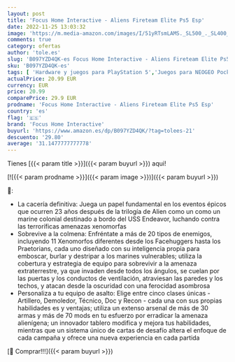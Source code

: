 ```yaml
---
layout: post
title: 'Focus Home Interactive - Aliens Fireteam Elite Ps5 Esp'
date: 2022-11-25 13:03:32
image: 'https://m.media-amazon.com/images/I/51yRTsmLAMS._SL500_._SL400_.jpg'
comments: true
category: ofertas
author: 'tole.es'
slug: 'B097YZD4QK-es Focus Home Interactive - Aliens Fireteam Elite Ps5 Esp'
sku: 'B097YZD4QK-es'
tags: [ 'Hardware y juegos para PlayStation 5','Juegos para NEOGEO Pocket','Juegos para PlayStation 5','NEOGEO Pocket: Juegos, consolas y accesorios','Sistemas de juego heredados portátiles','Sistemas heredados','Videojuegos','focus home interactive','ps5','🇪🇸', ]
actualPrice: 20.99 EUR
currency: EUR
price: 20.99
comparePrice: 29.9 EUR
prodname: 'Focus Home Interactive - Aliens Fireteam Elite Ps5 Esp'
country: 'es'
flag: '🇪🇸'
brand: 'Focus Home Interactive'
buyurl: 'https://www.amazon.es/dp/B097YZD4QK/?tag=tolees-21'
descuento: '29.80'
average: '31.1477777777778'
---
```


Tienes [{{< param title >}}]({{< param buyurl >}}) aqui!

[![{{< param prodname >}}]({{< param image >}})]({{< param buyurl >}})

🔎:

- La cacería definitiva: Juega un papel fundamental en los eventos épicos que ocurren 23 años después de la trilogía de Alien como un como un marine colonial destinado a bordo del USS Endeavor, luchando contra las terroríficas amenazas xenomorfas
- Sobrevive a la colmena: Enfréntate a más de 20 tipos de enemigos, incluyendo 11 Xenomorfos diferentes desde los Facehuggers hasta los Praetorians, cada uno diseñado con su inteligencia propia para emboscar, burlar y destripar a los marines vulnerables; utiliza la cobertura y estrategia de equipo para sobrevivir a la amenaza extraterrestre, ya que invaden desde todos los ángulos, se cuelan por las puertas y los conductos de ventilación, atraviesan las paredes y los techos, y atacan desde la oscuridad con una ferocidad asombrosa
- Personaliza a tu equipo de asalto: Elige entre cinco clases únicas - Artillero, Demoledor, Técnico, Doc y Recon - cada una con sus propias habilidades es y ventajas; utiliza un extenso arsenal de más de 30 armas y más de 70 mods en tu esfuerzo por erradicar la amenaza alienígena; un innovador tablero modifica y mejora tus habilidades, mientras que un sistema único de cartas de desafío altera el enfoque de cada campaña y ofrece una nueva experiencia en cada partida

[🛒 Comprar!!!]({{< param buyurl >}})
